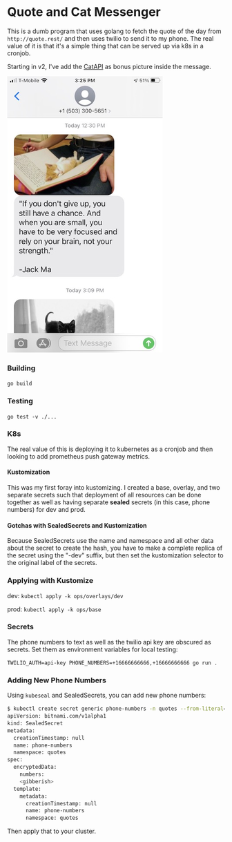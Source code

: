 # Quote and Cat Messenger

This is a dumb program that uses golang to fetch the quote of the day from `http://quote.rest/` and then uses twilio to send it to my phone.  The real value of it is that it's a simple thing that can be served up via k8s in a cronjob.

Starting in v2, I've add the [CatAPI](https://thecatapi.com/) as bonus picture inside the message.

<img src="./imgs/example_message.jpeg" width="360" height="640" alt="Example Message"/>

### Building

`go build`

### Testing

`go test -v ./...`

### K8s

The real value of this is deploying it to kubernetes as a cronjob and then looking to add prometheus push gateway metrics.

#### Kustomization

This was my first foray into kustomizing.  I created a base, overlay, and two separate secrets such that deployment of all resources can be done together as well as having separate **sealed** secrets (in this case, phone numbers) for dev and prod.

#### Gotchas with SealedSecrets and Kustomization

Because SealedSecrets use the name and namespace and all other data about the secret to create the hash, you have to make a complete replica of the secret using the "-dev" suffix, but then set the kustomization selector to the original label of the secrets.

### Applying with Kustomize

dev:
`kubectl apply -k ops/overlays/dev`

prod:
`kubectl apply -k ops/base`

### Secrets

The phone numbers to text as well as the twilio api key are obscured as secrets.  Set them as environment variables for local testing:

```shell
TWILIO_AUTH=api-key PHONE_NUMBERS=+16666666666,+16666666666 go run .
```

### Adding New Phone Numbers

Using `kubeseal` and SealedSecrets, you can add new phone numbers:

```bash
$ kubectl create secret generic phone-numbers -n quotes --from-literal=numbers=+15555555555,+16666666666 --dry-run=client -o yaml | kubeseal --format=yaml -
apiVersion: bitnami.com/v1alpha1
kind: SealedSecret
metadata:
  creationTimestamp: null
  name: phone-numbers
  namespace: quotes
spec:
  encryptedData:
    numbers: 
    <gibberish>
  template:
    metadata:
      creationTimestamp: null
      name: phone-numbers
      namespace: quotes
```

Then apply that to your cluster.